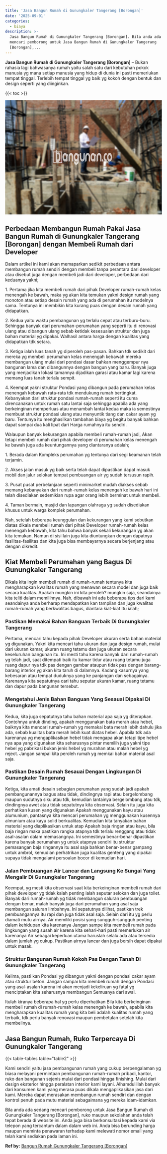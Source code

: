 ```yaml
---
title: 'Jasa Bangun Rumah di Gunungkaler Tangerang [Borongan]'
date: '2025-09-01'
categories:
  - biaya
description: >-
  Jasa Bangun Rumah di Gunungkaler Tangerang [Borongan]. Bila anda ada sedang
  mencari pemborong untuk Jasa Bangun Rumah di Gunungkaler Tangerang
  [Borongan],...
---
```


**Jasa Bangun Rumah di Gunungkaler Tangerang \[Borongan\]** – Bukan rahasia lagi bahwasanya rumah yaitu salah satu dari kebutuhan pokok manusia yg mana setiap manusia yang hidup di dunia ini pasti memerlukan tempat tinggal. Terlebih tempat tinggal yg baik yg kokoh dengan bentuk dan design seperti yang diinginkan.

{{< toc >}}

![Jasa Bangun Rumah di Gunungkaler Tangerang [Borongan]](/images/borong-bangunan-03.png)

## Perbedaan Membangun Rumah Pakai Jasa Bangun Rumah di Gunungkaler Tangerang \[Borongan\] dengan Membeli Rumah dari Developer

Dalam artikel ini kami akan memaparkan sedikit perbedaan antara membangun rumah sendiri dengan membeli tanpa perantara dari developer atau disebut juga dengan membeli jadi dari developer, perbedaan dari keduanya yakni;

1\. Pertama jika kita membeli rumah dari pihak Developer rumah-rumah kelas menengah ke bawah, maka yg akan kita temukan yakni design rumah yang monoton atau setiap desain rumah yang ada di perumahan itu modelnya sama. Tentunya ini membikin kita kurang puas dengan desain rumah yang didapatkan.

2\. Kedua yaitu waktu pembangunan yg terlalu cepat atau terburu-buru. Sehingga banyak dari perumahan-perumahan yang seperti itu di renovasi ulang atau dibangun ulang sebab ketidak kesesuaian struktur dan juga bahan material yg dipakai. Walhasil antara harga dengan kualitas yang didapatkan tdk setara.

3\. Ketiga ialah luas tanah yg diperoleh pas-pasan. Bahkan tdk sedikit dari mereka yg membeli perumahan kelas menengah kebawah mereka membangun ulang mulai dari pondasi dasar bahkan menggempur nya bangunan lama dan dibangunnya dengan bangun yang baru. Banyak juga yang menjadikan lokasi tamannya dijadikan garasi atau kamar lagi karena memang luas tanah terlalu sempit.

4\. Keempat yakni struktur Pondasi yang dibangun pada perumahan kelas menengah kebawah rata-rata tdk mendukung rumah bertingkat. Kebanyakan dari struktur pondasi rumah-rumah seperti itu cuma direncanakan untuk rumah satu lantai saja sehingga apabila ada yang berkeinginan memperluas atau menambah lantai kedua maka ia semestinya membuat struktur pondasi ulang atau menyuntik tiang dan cakar ayam yg baru. Tentunya itu menghasilkan tambahan biaya yg begitu banyak bahkan dapat sampai dua kali lipat dari Harga rumahnya itu sendiri.

Walaupun banyak kekurangan apabila membeli rumah-rumah jadi, Akan tetapi membeli rumah dari pihak developer di perumahan kelas menengah ke bawah juga ada keuntungannya yang diantaranya adalah;

1\. Berada dalam Kompleks perumahan yg tentunya dari segi keamanan telah terjamin.

2\. Akses jalan masuk yg baik serta telah dapat dipastikan dapat masuk mobil dan jalur selokan tempat pembuangan air yg sudah tersusun rapih.

3\. Pusat pusat perbelanjaan seperti minimarket mudah diakses sebab memang kebanyakan dari rumah-rumah kelas menengah ke bawah hari ini telah disediakan sedemikian rupa agar orang lebih berminat untuk membeli.

4\. Taman bermain, masjid dan lapangan olahraga yg sudah disediakan khusus untuk warga komplek perumahan.

Nah, setelah beberapa keunggulan dan kekurangan yang kami sebutkan diatas dikala membeli rumah dari pihak Developer rumah-rumah kelas menengah kebawah, kita tahu bahwa banyak sekali kekurangan yg akan kita temukan. Namun di sisi lain juga kita diuntungkan dengan dapatnya fasilitas-fasilitas dan kita juga bisa membayarnya secara berjenjang atau dengan dikredit.

## Kiat Membeli Perumahan yang Bagus Di Gunungkaler Tangerang

Dikala kita ingin membeli rumah di rumah-rumah tentunya kita mengharapkan kwalitas rumah yang menawan secara model dan juga baik secara kualitas. Apakah mungkin ini kita peroleh? mungkin saja, seandainya kita teliti dalam memilihnya. Nah, dibawah ini ada beberapa tips dari kami seandainya anda berharap mendapatkan kan tampilan dan juga kwalitas rumah-rumah yang berkwalitas bagus, diantara kiat-kiat Itu ialah;

### Pastikan Memakai Bahan Banguan Terbaik Di Gunungkaler Tangerang

Pertama, mencari tahu kepada pihak Developer ukuran serta bahan material yg digunakan. Yakni kita mencari tahu ukuran dan juga design rumah, mulai dari ukuran kamar, ukuran ruang tetamu dan juga ukuran secara keseluruhan bangunan itu. Ini mesti tahu karena banyak dari rumah-rumah yg telah jadi, saat ditempati baik itu kamar tidur atau ruang tetamu juga ruang dapur nya tdk pas dengan gambar ataupun tidak pas dengan barang-barang interior yg akan kita taruh di dalamnya. Kadang kasurnya yang kebesaran atau tempat duduknya yang ke panjangan dan sebagainya. Karenanya kita sepatutnya cari tahu seputar ukuran kamar, ruang tetamu dan dapur pada bangunan tersebut.

### Mengetahui Jenis Bahan Banguan Yang Sesauai Dipakai Di Gunungkaler Tangerang

Kedua, kita juga sepatutnya tahu bahan material apa saja yg diterapkan. Contohnya untuk dinding, apakah menggunakan bata merah atau hebel, baiknya kita mencari rumah-rumah yg memakai bata merah lebih dahulu jika ada, sebab kualitas bata merah lebih kuat diatas hebel. Apabila tdk ada karenanya yg mengaplikasikan hebel tidak mengapa akan tetapi tipe hebel nya apa yang digunakan kita seharusnya pintar memilih juga yakni tipe hebel yg pabrikasi bukan jenis hebel yg murahan atau malah hebel yg reject. Jangan sampai kita peroleh rumah yg memkai bahan material asal saja.

### Pastikan Desain Rumah Sesauai Dengan Lingkungan Di Gunungkaler Tangerang

Ketiga, kita amati desain sebagian perumahan yang sudah jadi apakah pembangunannya bagus atau tidak, dindingnya rapi atau bergelombang maupun sudutnya siku atau tdk, kemudian lantainya bergelombang atau tdk, dindingnya awet atau tidak sepatutnya kita observasi. Selain itu juga kita perhatikan kusen yang digunakan Apakah menggunakan kayu atau alumunium, pantasnya kita mencari perumahan yg menggunakan kusennya almunium atau kayu solid berkualitas. Kemudian kita tanyakan bahan material yang diaplikasikan untuk atap Apakah baja ringan atau kayu, bila baja ringan maka pastikan rangka atapnya tdk terlalu renggang atau tidak asal-asalan dalam memasangnya. Ini semestinya benar-benar dipastikan karena banyak perumahan yg untuk atapnya sendiri itu struktur pemasangan baja ringannya itu asal saja bahkan benar-benar gampang untuk ambrol, kemudian perhatrikan juga kualitas genteng yang dipakai supaya tidak mengalami persoalan bocor di kemudian hari.

### Jalan Pembuangan Air Lancar dan Langsung Ke Sungai Yang Mengalir Di Gunungkaler Tangerang

Keempat, yg mesti kita observasi saat kita berkeinginan membeli rumah dari pihak developer yg tidak kalah penting ialah seputar selokan dan juga toilet. Banyak dari rumah-rumah yg tidak membangun saluran pembuangan dengan benar, malah banyak juga dari perumahan yang asal saja membangun saluran limbahnya. Ini sepatutnya dilihat, pastikan trek pembuangannya itu rapi dan juga tidak asal saja. Selain dari itu yg perlu diamati mutu airnya. Air memiliki posisi yang sungguh-sungguh penting dalam kehidupan kita karenanya Jangan sampe kita membeli rumah pada lingkungan yang susah air karena kita sehari-hari pasti memerlukan air karenanya Air sebagai keperluan utama haruslah selalu ada atau tersedia dalam jumlah yg cukup. Pastikan airnya lancar dan juga bersih dapat dipakai untuk masak.

### Struktur Bangunan Rumah Kokoh Pas Dengan Tanah Di Gunungkaler Tangerang

Kelima, pasti kan Pondasi yg dibangun yakni dengan pondasi cakar ayam atau struktur beton. Jangan sampai kita membeli rumah dengan Pondasi yang asal-asalan karena ini akan menjadi kekeliruan yg fatal yg menciptakan kita seharusnya membangun Semuanya dari awal.

Itulah kiranya beberapa hal yg perlu diperhatikan Bila kita berkeinginan membeli rumah di rumah-rumah kelas menengah ke bawah, apabila kita mengharapkan kualitas rumah yang kita beli adalah kualitas rumah yang terbaik, tdk perlu banyak renovasi maupun pembetulan setelah kita membelinya.

## Jasa Bangun Rumah, Ruko Terpercaya Di Gunungkaler Tangerang

{{< table-tables table="table2" >}}

Kami sendiri yaitu jasa pembangunan rumah yang cukup berpengalaman yg biasa melayani permintaan pembangunan rumah-rumah pribadi, kantor, ruko dan bangunan sejenis mulai dari pondasi hingga finishing. Mulai dari design eksterior hingga peralatan interior kami layani. Alhamdulillah banyak dari konsumen kami yang merasa puas dikala mengaplikasikan jasa dari kami. Mereka dapat merasakan membangun rumah sendiri dan dengan kontrol penuh pada mutu material sebagaimana yg mereka idam-idamkan.

Bila anda ada sedang mencari pemborong untuk Jasa Bangun Rumah di Gunungkaler Tangerang \[Borongan\], ruko maupun sekolahan anda telah tepat berada di website ini. Anda juga bisa berkonsultasi kepada kami via telepon yang tercantum dalam dalam web ini. Anda bisa berunding harga maupun meminta penawaran terhadap kami melewati nomor email yang telah kami sediakan pada laman ini.

**Ref by:** [Bangun Rumah Gunungkaler Tangerang [Borongan]](https://id.wikipedia.org/wiki/Bangun)
